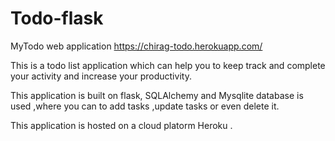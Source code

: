 # Todo-flask
MyTodo web application 
https://chirag-todo.herokuapp.com/



This is a todo list application which can help you to keep track and complete your activity and increase your productivity. 

This application is built on flask, SQLAlchemy and Mysqlite database is used ,where you can to add tasks ,update tasks or even delete it.

This application is hosted on a cloud platorm Heroku .
